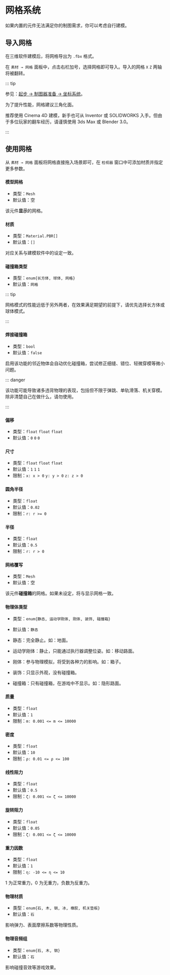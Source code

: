 # 网格系统

如果内置的元件无法满足你的制图需求，你可以考虑自行建模。

## 导入网格

在三维软件建模后，将网格导出为 `.fbx` 格式。

在 `素材 → 网格` 面板中，点击右栏加号，选择网格即可导入。导入的网格 `X` `Z` 两轴将被翻转。

::: tip

参见：[起步 → 制图器准备 → 坐标系统](/start/preparation.md#坐标系统)。

为了提升性能，网格建议三角化面。

推荐使用 Cinema 4D 建模，新手也可从 Inventor 或 SOLIDWORKS 入手。但由于多位玩家的翻车经历，请谨慎使用 3ds Max 或 Blender 3.0。

:::

## 使用网格

从 `素材 → 网格` 面板将网格直接拖入场景即可，在 `检视器` 窗口中可添加材质并指定更多参数。

### `模型网格`

- 类型：`Mesh`
- 默认值：空

该元件**显示**的网格。

### `材质`

- 类型：`Material.PBR[]`
- 默认值：`[]`

对应关系与建模软件中的设定一致。

### `碰撞箱类型`

- 类型：`enum{长方体, 球体, 网格}`
- 默认值：`网格`

::: tip

网格模式的性能远低于另外两者，在效果满足期望的前提下，请优先选择长方体或球体模式。

:::

### `焊接碰撞箱` <badge text="物理体类型 = 静态"/>

- 类型：`bool`
- 默认值：`false`

启用该功能的邻近物体会自动优化碰撞箱，尝试修正细缝、错位、轻微穿模等微小问题。

::: danger

该功能可能导致诸多违背物理的表现，包括但不限于弹跳、单轨滑落、机关穿模。除非清楚自己在做什么，请勿使用。

:::

### `偏移`

- 类型：`float` `float` `float`
- 默认值：`0` `0` `0`

### `尺寸` <badge text="碰撞箱类型 = 长方体"/>

- 类型：`float` `float` `float`
- 默认值：`1` `1` `1`
- 限制：`x: x > 0` `y: y > 0` `z: z > 0`

### `圆角半径` <badge text="碰撞箱类型 = 长方体"/>

- 类型：`float`
- 默认值：`0.02`
- 限制：`r: r >= 0`

### `半径` <badge text="碰撞箱类型 = 球体"/>

- 类型：`float`
- 默认值：`0.5`
- 限制：`r: r > 0`

### `网格覆写` <badge text="碰撞箱类型 = 网格"/>

- 类型：`Mesh`
- 默认值：空

该元件**碰撞箱**的网格。如果未设定，将与显示网格一致。

### `物理体类型`

- 类型：`enum{静态, 运动学刚体, 刚体, 装饰, 碰撞箱}`
- 默认值：`静态`

- 静态：完全静止。如：地面。
- 运动学刚体：静止，只能通过执行器调整位姿。如：移动路面。
- 刚体：参与物理模拟，将受到各种力的影响。如：箱子。
- 装饰：只显示外观，没有碰撞箱。
- 碰撞箱：只有碰撞箱，在游戏中不显示。如：隐形路面。

### `质量` <badge text="物理体类型 = 刚体"/>

- 类型：`float`
- 默认值：`1`
- 限制：`m: 0.001 <= m <= 10000`

### `密度` <badge text="物理体类型 = 刚体"/>

- 类型：`float`
- 默认值：`10`
- 限制：`ρ: 0.01 <= ρ <= 100`

### `线性阻力` <badge text="物理体类型 = 刚体"/>

- 类型：`float`
- 默认值：`0.5`
- 限制：`ζ: 0.001 <= ζ <= 10000`

### `旋转阻力` <badge text="物理体类型 = 刚体"/>

- 类型：`float`
- 默认值：`0.05`
- 限制：`ζ: 0.001 <= ζ <= 10000`

### `重力因数` <badge text="物理体类型 = 刚体"/>

- 类型：`float`
- 默认值：`1`
- 限制：`η: -10 <= η <= 10`

1 为正常重力，0 为无重力，负数为反重力。

### `物理材质`

- 类型：`enum{石, 木, 钢, 冰, 橡胶, 机关垫板}`
- 默认值：`石`

影响弹力、表面摩擦系数等物理性质。

### `物理音频组`

- 类型：`enum{石, 木, 钢}`
- 默认值：`石`

影响碰撞音效等游戏效果。
